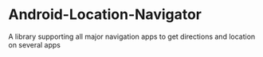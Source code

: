# Android-Location-Navigator
A library supporting all major navigation apps to get directions and location on several apps
